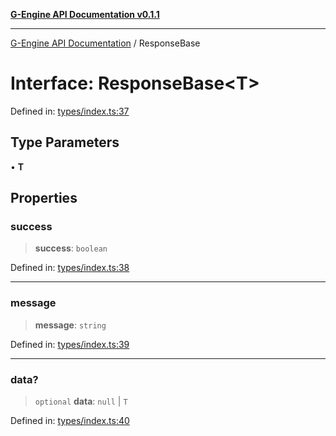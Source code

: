 [**G-Engine API Documentation v0.1.1**](../README.md)

***

[G-Engine API Documentation](../globals.md) / ResponseBase

# Interface: ResponseBase\<T\>

Defined in: [types/index.ts:37](https://github.com/yakoshiq/g-engine-nodejs-lib/blob/63328d85b5989256f3bd1f6ff7feb24d5e5a10a6/src/types/index.ts#L37)

## Type Parameters

• **T**

## Properties

### success

> **success**: `boolean`

Defined in: [types/index.ts:38](https://github.com/yakoshiq/g-engine-nodejs-lib/blob/63328d85b5989256f3bd1f6ff7feb24d5e5a10a6/src/types/index.ts#L38)

***

### message

> **message**: `string`

Defined in: [types/index.ts:39](https://github.com/yakoshiq/g-engine-nodejs-lib/blob/63328d85b5989256f3bd1f6ff7feb24d5e5a10a6/src/types/index.ts#L39)

***

### data?

> `optional` **data**: `null` \| `T`

Defined in: [types/index.ts:40](https://github.com/yakoshiq/g-engine-nodejs-lib/blob/63328d85b5989256f3bd1f6ff7feb24d5e5a10a6/src/types/index.ts#L40)
